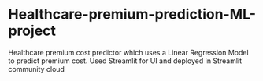 # Healthcare-premium-prediction-ML-project
Healthcare premium cost predictor which uses a Linear Regression Model to predict premium cost. Used Streamlit for UI and deployed in Streamlit community cloud

